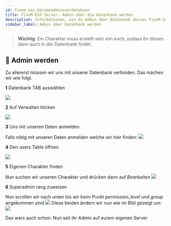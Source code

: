 ```yaml
---
id: fivem_esx_becomeadminoverdatabase
title: FiveM ESX Server: Admin über die Datenbank werden
description: Informationen, wie du Admin über Datenbank deines FiveM-Server mit ESX von ZAP-Hosting werden kannst - ZAP-Hosting.com Dokumentationen
sidebar_label: Admin über Datenbank werden
---
```


> **Wichtig**: Ein Charakter muss erstellt sein von euch, sodass ihr diesen dann auch in der Datenbank findet.

## 📔 Admin werden

Zu allererst müssen wir uns mit unserer Datenbank verbinden.
Das machen wir wie folgt.

**1** Datenbank TAB auswählen

![](https://screensaver01.zap-hosting.com/index.php/s/wSqRDd5aDXMAz4m/preview)

**2** Auf Verwalten klicken

![](https://screensaver01.zap-hosting.com/index.php/s/okXctcTKn7pTZTN/preview)

**3** Uns mit unseren Daten anmelden

Falls nötig mit unseren Daten anmelden welche wir hier finden:
![](https://screensaver01.zap-hosting.com/index.php/s/eYDAyRFWXYWie3T/preview)

**4** Den users Table öffnen

![](https://screensaver01.zap-hosting.com/index.php/s/n5pmgw9FbosisBF/preview)

**5** Eigenen Charakter finden

Nun suchen wir unseren Charakter und drücken dann auf  *Bearbeiten* 
![](https://screensaver01.zap-hosting.com/index.php/s/CGLK7BboSDKoqcR/preview)

**6** Superadmin rang zuweisen

Nun scrollen wir nach unten bis wir beim Punkt *permission_level* und *group* angekommen sind
![](https://screensaver01.zap-hosting.com/index.php/s/G6Fp9MS9eBBz4fi/preview)
Diese beiden ändern wir nun wie im Bild gezeigt um:
![](https://screensaver01.zap-hosting.com/index.php/s/jS24NGqzxGtJ7sr/preview)


Das wars auch schon. Nun seit ihr Admin auf eurem eigenen Server
